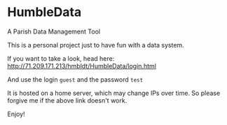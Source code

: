 # HumbleData
A Parish Data Management Tool

This is a personal project just to have fun with a data system.

If you want to take a look, head here: http://71.209.171.213/hmbldt/HumbleData/login.html

And use the login `guest` and the password `test` 

It is hosted on a home server, which may change IPs over time. So please forgive me if the above link doesn't work.

Enjoy!
